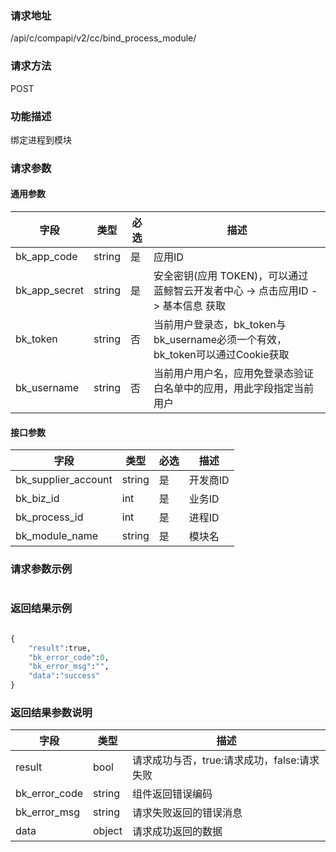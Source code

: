 
### 请求地址

/api/c/compapi/v2/cc/bind_process_module/



### 请求方法

POST


### 功能描述

绑定进程到模块
### 请求参数


#### 通用参数

| 字段 | 类型 | 必选 |  描述 |
|-----------|------------|--------|------------|
| bk_app_code  |  string    | 是 | 应用ID     |
| bk_app_secret|  string    | 是 | 安全密钥(应用 TOKEN)，可以通过 蓝鲸智云开发者中心 -&gt; 点击应用ID -&gt; 基本信息 获取 |
| bk_token     |  string    | 否 | 当前用户登录态，bk_token与bk_username必须一个有效，bk_token可以通过Cookie获取 |
| bk_username  |  string    | 否 | 当前用户用户名，应用免登录态验证白名单中的应用，用此字段指定当前用户 |

#### 接口参数

| 字段       |  类型    | 必选   |  描述         |
|------------|----------|--------|---------------|
| bk_supplier_account | string   | 是     | 开发商ID      |
| bk_biz_id  | int   | 是     | 业务ID      |
| bk_process_id | int   | 是     | 进程ID  |
| bk_module_name  | string   | 是     | 模块名     |




### 请求参数示例

```python

```


### 返回结果示例

```python

{
    "result":true,
    "bk_error_code":0,
    "bk_error_msg":"",
    "data":"success"
}
```

### 返回结果参数说明

| 字段      | 类型      | 描述      |
|-----------|-----------|-----------|
| result        | bool   | 请求成功与否，true:请求成功，false:请求失败 |
| bk_error_code | string | 组件返回错误编码 |
| bk_error_msg  | string | 请求失败返回的错误消息 |
| data          | object | 请求成功返回的数据 |
